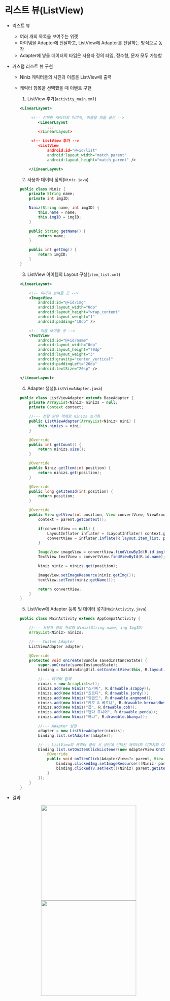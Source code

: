 # 리스트 뷰(ListView)

- 리스트 뷰
  - 여러 개의 목록을 보여주는 위젯
  - 아이템을 Adapter에 전달하고, ListView에 Adapter를 전달하는 방식으로 동작
  - Adapter에 넣을 데이터의 타입은 사용자 정의 타입, 정수형, 문자 모두 가능함



- 커스텀 리스트 뷰 구현

  - Niniz 캐릭터들의 사진과 이름을 ListView에 출력

  - 캐릭터 항목을 선택했을 때 이벤트 구현

    

    1.  ListView 추가(`activity_main.xml`)

       ```xml
       <LinearLayout>
       
           	<!-- 선택한 캐릭터의 이미지, 이름을 띄울 공간 -->
               <LinearLayout
                   ...
               </LinearLayout>
       
           	<!-- ListView 추가 -->
               <ListView
                   android:id="@+id/list"
                   android:layout_width="match_parent"
                   android:layout_height="match_parent" />
       
           </LinearLayout>
       ```

       

    2.  사용자 데이터 정의(`Niniz.java`)

       ```java
       public class Niniz {
           private String name;
           private int imgID;
       
           Niniz(String name, int imgID) {
               this.name = name;
               this.imgID = imgID;
           }
       
           public String getName() {
               return name;
           }
       
           public int getImg() {
               return imgID;
           }
       }
       ```

       

    3.  ListView 아이템의 Layout 구성(`item_list.xml`)

       ```xml
       <LinearLayout>
       
           <!-- 이미지 보여줄 곳 -->
           <ImageView
               android:id="@+id/img"
               android:layout_width="0dp"
               android:layout_height="wrap_content"
               android:layout_weight="1"
               android:padding="10dp" />
       
           <!-- 이름 보여줄 곳 -->
           <TextView
               android:id="@+id/name"
               android:layout_width="0dp"
               android:layout_height="70dp"
               android:layout_weight="3"
               android:gravity="center_vertical"
               android:paddingLeft="20dp"
               android:textSize="20sp" />
       
       </LinearLayout>
       ```

       

    4.  Adapter 생성(`ListViewAdapter.java`)

       ```java
       public class ListViewAdapter extends BaseAdapter {
           private ArrayList<Niniz> ninizs = null;
           private Context context;
       
           //--- 전달 받은 객체로 ninizs 초기화
           public ListViewAdapter(ArrayList<Niniz> nini) {
               this.ninizs = nini;
           }
       
           @Override
           public int getCount() {
               return ninizs.size();
           }
       
           @Override
           public Niniz getItem(int position) {
               return ninizs.get(position);
           }
       
           @Override
           public long getItemId(int position) {
               return position;
           }
       
           @Override
           public View getView(int position, View convertView, ViewGroup parent) {
               context = parent.getContext();
       
               if(convertView == null) {
                   LayoutInflater inflater = (LayoutInflater) context.getSystemService(Context.LAYOUT_INFLATER_SERVICE);
                   convertView = inflater.inflate(R.layout.item_list, parent, false);
               }
       
               ImageView imageView = convertView.findViewById(R.id.img);
               TextView textView = convertView.findViewById(R.id.name);
       
               Niniz niniz = ninizs.get(position);
       
               imageView.setImageResource(niniz.getImg());
               textView.setText(niniz.getName());
       
               return convertView;
           }
       }
       ```

       

    5.  ListView에 Adapter 등록 및 데이터 넣기(`MainActivity.java`)

       ```java
       public class MainActivity extends AppCompatActivity {
       
           //--- 사용자 정의 자료형 Niniz(String name, ing ImgID)
           ArrayList<Niniz> ninizs;
       
           //--- Custom Adapter
           ListViewAdapter adapter;
       
           @Override
           protected void onCreate(Bundle savedInstanceState) {
               super.onCreate(savedInstanceState);
               binding = DataBindingUtil.setContentView(this, R.layout.activity_main);
       
               //--- 데이터 입력
               ninizs = new ArrayList<>();
               ninizs.add(new Niniz("스카피", R.drawable.scappy));
               ninizs.add(new Niniz("죠르디", R.drawable.jordy));
               ninizs.add(new Niniz("앙몬드", R.drawable.angmond));
               ninizs.add(new Niniz("케로 & 베로니", R.drawable.keroandberony));
               ninizs.add(new Niniz("콥", R.drawable.cob));
               ninizs.add(new Niniz("팬다 주니어", R.drawable.penda));
               ninizs.add(new Niniz("빠냐", R.drawable.bbanya));
       
               //--- Adapter 설정
               adapter = new ListViewAdapter(ninizs);
               binding.list.setAdapter(adapter);
       
               //--- ListView의 캐릭터 클릭 시 상단에 선택된 캐릭터의 이미지와 이름 나타냄
               binding.list.setOnItemClickListener(new AdapterView.OnItemClickListener() {
                   @Override
                   public void onItemClick(AdapterView<?> parent, View view, int position, long id) {
                       binding.clickedImg.setImageResource(((Niniz) parent.getItemAtPosition(position)).getimg());
                       binding.clickedTv.setText(((Niniz) parent.getItemAtPosition(position)).getName());
                   }
               });
           }
       }
       ```

       

- 결과

  <center>
      <img src="https://user-images.githubusercontent.com/50495214/105326676-5aa69c80-5c11-11eb-897d-ebeb326a6c92.PNG" width="300">
      <img src="https://user-images.githubusercontent.com/50495214/105326684-5bd7c980-5c11-11eb-84f2-533f86ee301c.PNG" width="300">
  </center>

  
